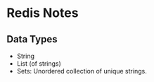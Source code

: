 # Redis Notes

## Data Types

- String
- List (of strings)
- Sets: Unordered collection of unique strings.
